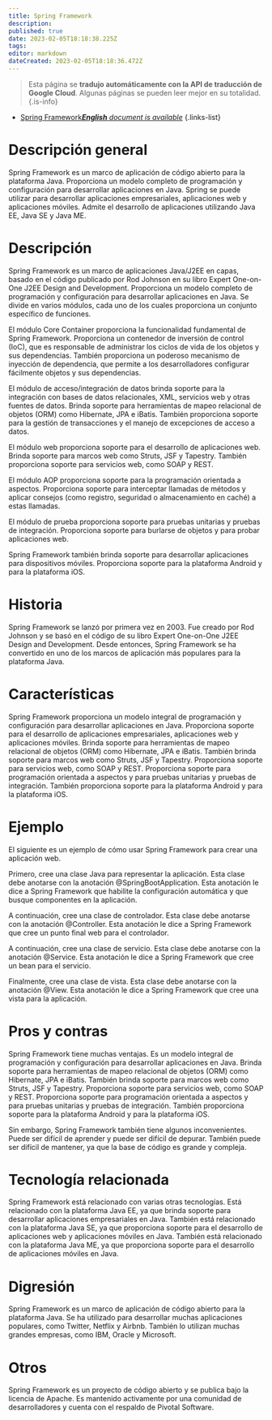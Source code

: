 ```yaml
---
title: Spring Framework
description: 
published: true
date: 2023-02-05T18:18:38.225Z
tags: 
editor: markdown
dateCreated: 2023-02-05T18:18:36.472Z
---
```


> Esta página se **tradujo automáticamente con la API de traducción de Google Cloud**.
Algunas páginas se pueden leer mejor en su totalidad.{.is-info}



- [Spring Framework***English** document is available*](/en/Knowledge-base/Dictionary/spring-framework)
{.links-list}


# Descripción general
Spring Framework es un marco de aplicación de código abierto para la plataforma Java. Proporciona un modelo completo de programación y configuración para desarrollar aplicaciones en Java. Spring se puede utilizar para desarrollar aplicaciones empresariales, aplicaciones web y aplicaciones móviles. Admite el desarrollo de aplicaciones utilizando Java EE, Java SE y Java ME.

# Descripción
Spring Framework es un marco de aplicaciones Java/J2EE en capas, basado en el código publicado por Rod Johnson en su libro Expert One-on-One J2EE Design and Development. Proporciona un modelo completo de programación y configuración para desarrollar aplicaciones en Java. Se divide en varios módulos, cada uno de los cuales proporciona un conjunto específico de funciones.

El módulo Core Container proporciona la funcionalidad fundamental de Spring Framework. Proporciona un contenedor de inversión de control (IoC), que es responsable de administrar los ciclos de vida de los objetos y sus dependencias. También proporciona un poderoso mecanismo de inyección de dependencia, que permite a los desarrolladores configurar fácilmente objetos y sus dependencias.

El módulo de acceso/integración de datos brinda soporte para la integración con bases de datos relacionales, XML, servicios web y otras fuentes de datos. Brinda soporte para herramientas de mapeo relacional de objetos (ORM) como Hibernate, JPA e iBatis. También proporciona soporte para la gestión de transacciones y el manejo de excepciones de acceso a datos.

El módulo web proporciona soporte para el desarrollo de aplicaciones web. Brinda soporte para marcos web como Struts, JSF y Tapestry. También proporciona soporte para servicios web, como SOAP y REST.

El módulo AOP proporciona soporte para la programación orientada a aspectos. Proporciona soporte para interceptar llamadas de métodos y aplicar consejos (como registro, seguridad o almacenamiento en caché) a estas llamadas.

El módulo de prueba proporciona soporte para pruebas unitarias y pruebas de integración. Proporciona soporte para burlarse de objetos y para probar aplicaciones web.

Spring Framework también brinda soporte para desarrollar aplicaciones para dispositivos móviles. Proporciona soporte para la plataforma Android y para la plataforma iOS.

# Historia
Spring Framework se lanzó por primera vez en 2003. Fue creado por Rod Johnson y se basó en el código de su libro Expert One-on-One J2EE Design and Development. Desde entonces, Spring Framework se ha convertido en uno de los marcos de aplicación más populares para la plataforma Java.

# Características
Spring Framework proporciona un modelo integral de programación y configuración para desarrollar aplicaciones en Java. Proporciona soporte para el desarrollo de aplicaciones empresariales, aplicaciones web y aplicaciones móviles. Brinda soporte para herramientas de mapeo relacional de objetos (ORM) como Hibernate, JPA e iBatis. También brinda soporte para marcos web como Struts, JSF y Tapestry. Proporciona soporte para servicios web, como SOAP y REST. Proporciona soporte para programación orientada a aspectos y para pruebas unitarias y pruebas de integración. También proporciona soporte para la plataforma Android y para la plataforma iOS.

# Ejemplo
El siguiente es un ejemplo de cómo usar Spring Framework para crear una aplicación web.

Primero, cree una clase Java para representar la aplicación. Esta clase debe anotarse con la anotación @SpringBootApplication. Esta anotación le dice a Spring Framework que habilite la configuración automática y que busque componentes en la aplicación.

A continuación, cree una clase de controlador. Esta clase debe anotarse con la anotación @Controller. Esta anotación le dice a Spring Framework que cree un punto final web para el controlador.

A continuación, cree una clase de servicio. Esta clase debe anotarse con la anotación @Service. Esta anotación le dice a Spring Framework que cree un bean para el servicio.

Finalmente, cree una clase de vista. Esta clase debe anotarse con la anotación @View. Esta anotación le dice a Spring Framework que cree una vista para la aplicación.

# Pros y contras
Spring Framework tiene muchas ventajas. Es un modelo integral de programación y configuración para desarrollar aplicaciones en Java. Brinda soporte para herramientas de mapeo relacional de objetos (ORM) como Hibernate, JPA e iBatis. También brinda soporte para marcos web como Struts, JSF y Tapestry. Proporciona soporte para servicios web, como SOAP y REST. Proporciona soporte para programación orientada a aspectos y para pruebas unitarias y pruebas de integración. También proporciona soporte para la plataforma Android y para la plataforma iOS.

Sin embargo, Spring Framework también tiene algunos inconvenientes. Puede ser difícil de aprender y puede ser difícil de depurar. También puede ser difícil de mantener, ya que la base de código es grande y compleja.

# Tecnología relacionada
Spring Framework está relacionado con varias otras tecnologías. Está relacionado con la plataforma Java EE, ya que brinda soporte para desarrollar aplicaciones empresariales en Java. También está relacionado con la plataforma Java SE, ya que proporciona soporte para el desarrollo de aplicaciones web y aplicaciones móviles en Java. También está relacionado con la plataforma Java ME, ya que proporciona soporte para el desarrollo de aplicaciones móviles en Java.

# Digresión
Spring Framework es un marco de aplicación de código abierto para la plataforma Java. Se ha utilizado para desarrollar muchas aplicaciones populares, como Twitter, Netflix y Airbnb. También lo utilizan muchas grandes empresas, como IBM, Oracle y Microsoft.

# Otros
Spring Framework es un proyecto de código abierto y se publica bajo la licencia de Apache. Es mantenido activamente por una comunidad de desarrolladores y cuenta con el respaldo de Pivotal Software.